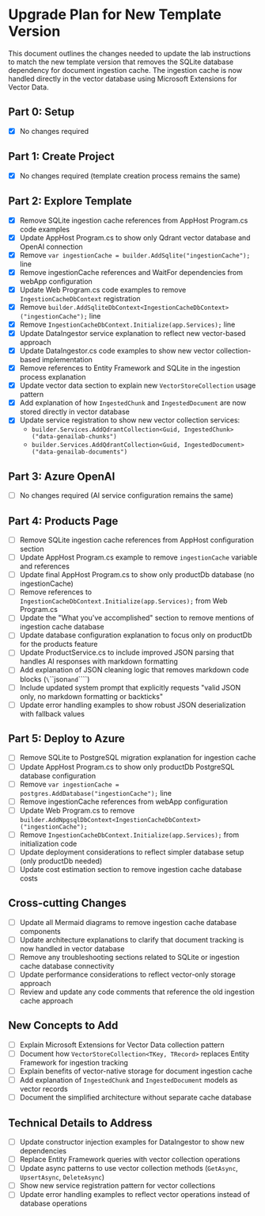 # Upgrade Plan for New Template Version

This document outlines the changes needed to update the lab instructions to match the new template version that removes the SQLite database dependency for document ingestion cache. The ingestion cache is now handled directly in the vector database using Microsoft Extensions for Vector Data.

## Part 0: Setup

- [x] No changes required

## Part 1: Create Project

- [x] No changes required (template creation process remains the same)

## Part 2: Explore Template

- [x] Remove SQLite ingestion cache references from AppHost Program.cs code examples
- [x] Update AppHost Program.cs to show only Qdrant vector database and OpenAI connection
- [x] Remove `var ingestionCache = builder.AddSqlite("ingestionCache");` line
- [x] Remove ingestionCache references and WaitFor dependencies from webApp configuration
- [x] Update Web Program.cs code examples to remove `IngestionCacheDbContext` registration
- [x] Remove `builder.AddSqliteDbContext<IngestionCacheDbContext>("ingestionCache");` line
- [x] Remove `IngestionCacheDbContext.Initialize(app.Services);` line
- [x] Update DataIngestor service explanation to reflect new vector-based approach
- [x] Update DataIngestor.cs code examples to show new vector collection-based implementation
- [x] Remove references to Entity Framework and SQLite in the ingestion process explanation
- [x] Update vector data section to explain new `VectorStoreCollection` usage pattern
- [x] Add explanation of how `IngestedChunk` and `IngestedDocument` are now stored directly in vector database
- [x] Update service registration to show new vector collection services:
  - `builder.Services.AddQdrantCollection<Guid, IngestedChunk>("data-genailab-chunks")`
  - `builder.Services.AddQdrantCollection<Guid, IngestedDocument>("data-genailab-documents")`

## Part 3: Azure OpenAI

- [ ] No changes required (AI service configuration remains the same)

## Part 4: Products Page

- [ ] Remove SQLite ingestion cache references from AppHost configuration section
- [ ] Update AppHost Program.cs example to remove `ingestionCache` variable and references
- [ ] Update final AppHost Program.cs to show only productDb database (no ingestionCache)
- [ ] Remove references to `IngestionCacheDbContext.Initialize(app.Services);` from Web Program.cs
- [ ] Update the "What you've accomplished" section to remove mentions of ingestion cache database
- [ ] Update database configuration explanation to focus only on productDb for the products feature
- [ ] Update ProductService.cs to include improved JSON parsing that handles AI responses with markdown formatting
- [ ] Add explanation of JSON cleaning logic that removes markdown code blocks (`\`\`\`json` and `\`\`\``)
- [ ] Include updated system prompt that explicitly requests "valid JSON only, no markdown formatting or backticks"
- [ ] Update error handling examples to show robust JSON deserialization with fallback values

## Part 5: Deploy to Azure

- [ ] Remove SQLite to PostgreSQL migration explanation for ingestion cache
- [ ] Update AppHost Program.cs to show only productDb PostgreSQL database configuration
- [ ] Remove `var ingestionCache = postgres.AddDatabase("ingestionCache");` line
- [ ] Remove ingestionCache references from webApp configuration
- [ ] Update Web Program.cs to remove `builder.AddNpgsqlDbContext<IngestionCacheDbContext>("ingestionCache");`
- [ ] Remove `IngestionCacheDbContext.Initialize(app.Services);` from initialization code
- [ ] Update deployment considerations to reflect simpler database setup (only productDb needed)
- [ ] Update cost estimation section to remove ingestion cache database costs

## Cross-cutting Changes

- [ ] Update all Mermaid diagrams to remove ingestion cache database components
- [ ] Update architecture explanations to clarify that document tracking is now handled in vector database
- [ ] Remove any troubleshooting sections related to SQLite or ingestion cache database connectivity
- [ ] Update performance considerations to reflect vector-only storage approach
- [ ] Review and update any code comments that reference the old ingestion cache approach

## New Concepts to Add

- [ ] Explain Microsoft Extensions for Vector Data collection pattern
- [ ] Document how `VectorStoreCollection<TKey, TRecord>` replaces Entity Framework for ingestion tracking
- [ ] Explain benefits of vector-native storage for document ingestion cache
- [ ] Add explanation of `IngestedChunk` and `IngestedDocument` models as vector records
- [ ] Document the simplified architecture without separate cache database

## Technical Details to Address

- [ ] Update constructor injection examples for DataIngestor to show new dependencies
- [ ] Replace Entity Framework queries with vector collection operations
- [ ] Update async patterns to use vector collection methods (`GetAsync`, `UpsertAsync`, `DeleteAsync`)
- [ ] Show new service registration pattern for vector collections
- [ ] Update error handling examples to reflect vector operations instead of database operations
